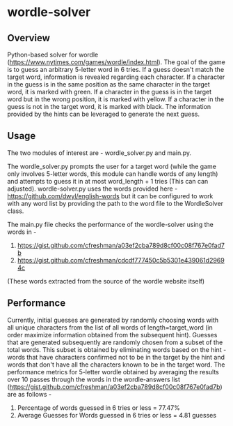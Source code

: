 # wordle-solver 

## Overview
Python-based solver for wordle (https://www.nytimes.com/games/wordle/index.html). The goal of the game is to guess an arbitrary 5-letter word in 6
tries. If a guess doesn't match the target word, information is revealed regarding each character. If a character in the guess is in the same position as the same 
character in the target word, it is marked with green. If a character in the guess is in the target word but in the wrong position, it is marked with yellow. If a 
character in the guess is not in the target word, it is marked with black. The information provided by the hints can be leveraged to generate the next guess.

## Usage
The two modules of interest are - wordle_solver.py and main.py. 

The wordle_solver.py prompts the user for a target word (while the game only involves 5-letter words, this module can handle words of any length) and attempts 
to guess it in at most word_length + 1 tries (This can can adjusted). wordle-solver.py uses the words provided here -https://github.com/dwyl/english-words but
it can be configured to work with any word list by providing the path to the word file to the WordleSolver class.

The main.py file checks the performance of the wordle-solver using the words in - 
1. https://gist.github.com/cfreshman/a03ef2cba789d8cf00c08f767e0fad7b 
2. https://gist.github.com/cfreshman/cdcdf777450c5b5301e439061d29694c 

(These words extracted from the source of the wordle website itself)

## Performance
Currently, initial guesses are generated by randomly choosing words with all unique characters from the list of all words of length=target_word (in order maximize
information obtained from the subsequent hint). Guesses that are generated subsequently are randomly chosen from a subset of the total words. This subset 
is obtained by eliminating words based on the hint - words that have characters confirmed not to be in the target by the hint and words that don't have all the 
characters known to be in the target word. The performance metrics for 5-letter wordle obtained by averaging the results over 10 passes through the words in the wordle-answers list (https://gist.github.com/cfreshman/a03ef2cba789d8cf00c08f767e0fad7b) are as follows - 
1. Percentage of words guessed in 6 tries or less = 77.47%
2. Average Guesses for Words guessed in 6 tries or less = 4.81 guesses

